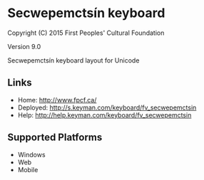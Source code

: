 Secwepemctsín keyboard
======================

Copyright (C) 2015 First Peoples' Cultural Foundation

Version 9.0

Secwepemctsín keyboard layout for Unicode

Links
-----

 * Home:     <http://www.fpcf.ca/>
 * Deployed: <http://s.keyman.com/keyboard/fv_secwepemctsin>
 * Help:     <http://help.keyman.com/keyboard/fv_secwepemctsin>
 
Supported Platforms
-------------------

 * Windows
 * Web
 * Mobile
